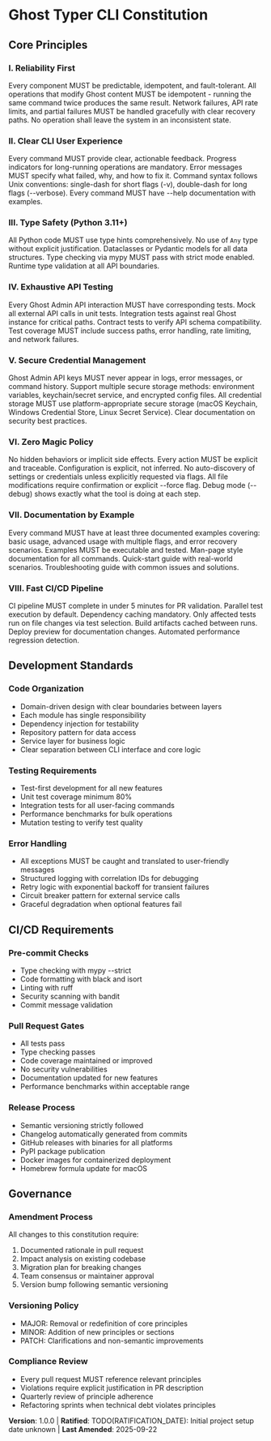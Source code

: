 <!-- Sync Impact Report
Version change: Template → 1.0.0 (initial ratification)
Modified principles: All new (8 principles created)
Added sections: Development Standards, CI/CD Requirements
Removed sections: Generic template sections
Templates requiring updates:
  ✅ plan-template.md - Constitution Check section to be aligned
  ✅ spec-template.md - Alignment verified
  ✅ tasks-template.md - Task categories aligned
Follow-up TODOs: RATIFICATION_DATE needs to be confirmed
-->

# Ghost Typer CLI Constitution

## Core Principles

### I. Reliability First
Every component MUST be predictable, idempotent, and fault-tolerant. All operations that
modify Ghost content MUST be idempotent - running the same command twice produces the same
result. Network failures, API rate limits, and partial failures MUST be handled gracefully
with clear recovery paths. No operation shall leave the system in an inconsistent state.

### II. Clear CLI User Experience
Every command MUST provide clear, actionable feedback. Progress indicators for long-running
operations are mandatory. Error messages MUST specify what failed, why, and how to fix it.
Command syntax follows Unix conventions: single-dash for short flags (-v), double-dash for
long flags (--verbose). Every command MUST have --help documentation with examples.

### III. Type Safety (Python 3.11+)
All Python code MUST use type hints comprehensively. No use of `Any` type without explicit
justification. Dataclasses or Pydantic models for all data structures. Type checking via
mypy MUST pass with strict mode enabled. Runtime type validation at all API boundaries.

### IV. Exhaustive API Testing
Every Ghost Admin API interaction MUST have corresponding tests. Mock all external API
calls in unit tests. Integration tests against real Ghost instance for critical paths.
Contract tests to verify API schema compatibility. Test coverage MUST include success
paths, error handling, rate limiting, and network failures.

### V. Secure Credential Management
Ghost Admin API keys MUST never appear in logs, error messages, or command history.
Support multiple secure storage methods: environment variables, keychain/secret service,
and encrypted config files. All credential storage MUST use platform-appropriate secure
storage (macOS Keychain, Windows Credential Store, Linux Secret Service). Clear
documentation on security best practices.

### VI. Zero Magic Policy
No hidden behaviors or implicit side effects. Every action MUST be explicit and
traceable. Configuration is explicit, not inferred. No auto-discovery of settings or
credentials unless explicitly requested via flags. All file modifications require
confirmation or explicit --force flag. Debug mode (--debug) shows exactly what the
tool is doing at each step.

### VII. Documentation by Example
Every command MUST have at least three documented examples covering: basic usage,
advanced usage with multiple flags, and error recovery scenarios. Examples MUST be
executable and tested. Man-page style documentation for all commands. Quick-start
guide with real-world scenarios. Troubleshooting guide with common issues and solutions.

### VIII. Fast CI/CD Pipeline
CI pipeline MUST complete in under 5 minutes for PR validation. Parallel test execution
by default. Dependency caching mandatory. Only affected tests run on file changes via
test selection. Build artifacts cached between runs. Deploy preview for documentation
changes. Automated performance regression detection.

## Development Standards

### Code Organization
- Domain-driven design with clear boundaries between layers
- Each module has single responsibility
- Dependency injection for testability
- Repository pattern for data access
- Service layer for business logic
- Clear separation between CLI interface and core logic

### Testing Requirements
- Test-first development for all new features
- Unit test coverage minimum 80%
- Integration tests for all user-facing commands
- Performance benchmarks for bulk operations
- Mutation testing to verify test quality

### Error Handling
- All exceptions MUST be caught and translated to user-friendly messages
- Structured logging with correlation IDs for debugging
- Retry logic with exponential backoff for transient failures
- Circuit breaker pattern for external service calls
- Graceful degradation when optional features fail

## CI/CD Requirements

### Pre-commit Checks
- Type checking with mypy --strict
- Code formatting with black and isort
- Linting with ruff
- Security scanning with bandit
- Commit message validation

### Pull Request Gates
- All tests pass
- Type checking passes
- Code coverage maintained or improved
- No security vulnerabilities
- Documentation updated for new features
- Performance benchmarks within acceptable range

### Release Process
- Semantic versioning strictly followed
- Changelog automatically generated from commits
- GitHub releases with binaries for all platforms
- PyPI package publication
- Docker images for containerized deployment
- Homebrew formula update for macOS

## Governance

### Amendment Process
All changes to this constitution require:
1. Documented rationale in pull request
2. Impact analysis on existing codebase
3. Migration plan for breaking changes
4. Team consensus or maintainer approval
5. Version bump following semantic versioning

### Versioning Policy
- MAJOR: Removal or redefinition of core principles
- MINOR: Addition of new principles or sections
- PATCH: Clarifications and non-semantic improvements

### Compliance Review
- Every pull request MUST reference relevant principles
- Violations require explicit justification in PR description
- Quarterly review of principle adherence
- Refactoring sprints when technical debt violates principles

**Version**: 1.0.0 | **Ratified**: TODO(RATIFICATION_DATE): Initial project setup date unknown | **Last Amended**: 2025-09-22